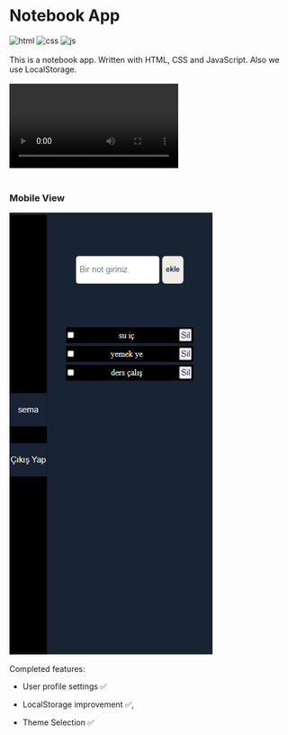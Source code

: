 # Notebook App

![html](https://img.shields.io/badge/HTML5-E34F26?style=for-the-badge&logo=html5&logoColor=white)
![css](https://img.shields.io/badge/CSS3-1572B6?style=for-the-badge&logo=css3&logoColor=white)
![js](https://img.shields.io/badge/JavaScript-323330?style=for-the-badge&logo=javascript&logoColor=F7DF1E)
<br>
<br>
This is a notebook app. Written with HTML, CSS and JavaScript. Also we use LocalStorage.
<br>
<br>
![last_version](/assets/last_version.mp4)
<br>
<br>

### Mobile View

![mobie_view](/assets/Mobile_view.png)

Completed features:

- User profile settings ✅

- LocalStorage improvement ✅,

- Theme Selection ✅
